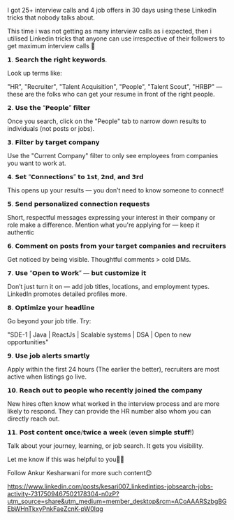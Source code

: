 I got 25+ interview calls and 4 job offers in 30 days using these LinkedIn tricks that nobody talks about.

This time i was not getting as many interview calls as i expected, then i utilised Linkedin tricks that anyone can use irrespective of their followers to get maximum interview calls 💯

𝟭. 𝗦𝗲𝗮𝗿𝗰𝗵 𝘁𝗵𝗲 𝗿𝗶𝗴𝗵𝘁 𝗸𝗲𝘆𝘄𝗼𝗿𝗱𝘀.

Look up terms like:

"HR", "Recruiter", "Talent Acquisition", "People", "Talent Scout", "HRBP" — these are the folks who can get your resume in front of the right people.

𝟮. 𝗨𝘀𝗲 𝘁𝗵𝗲 “𝗣𝗲𝗼𝗽𝗹𝗲” 𝗳𝗶𝗹𝘁𝗲𝗿

Once you search, click on the "People" tab to narrow down results to individuals (not posts or jobs).

𝟯. 𝗙𝗶𝗹𝘁𝗲𝗿 𝗯𝘆 𝘁𝗮𝗿𝗴𝗲𝘁 𝗰𝗼𝗺𝗽𝗮𝗻𝘆

Use the "Current Company" filter to only see employees from companies you want to work at.

𝟰. 𝗦𝗲𝘁 “𝗖𝗼𝗻𝗻𝗲𝗰𝘁𝗶𝗼𝗻𝘀” 𝘁𝗼 𝟭𝘀𝘁, 𝟮𝗻𝗱, 𝗮𝗻𝗱 𝟯𝗿𝗱

This opens up your results — you don’t need to know someone to connect!

𝟱. 𝗦𝗲𝗻𝗱 𝗽𝗲𝗿𝘀𝗼𝗻𝗮𝗹𝗶𝘇𝗲𝗱 𝗰𝗼𝗻𝗻𝗲𝗰𝘁𝗶𝗼𝗻 𝗿𝗲𝗾𝘂𝗲𝘀𝘁𝘀

Short, respectful messages expressing your interest in their company or role make a difference. Mention what you're applying for — keep it authentic

𝟲. 𝗖𝗼𝗺𝗺𝗲𝗻𝘁 𝗼𝗻 𝗽𝗼𝘀𝘁𝘀 𝗳𝗿𝗼𝗺 𝘆𝗼𝘂𝗿 𝘁𝗮𝗿𝗴𝗲𝘁 𝗰𝗼𝗺𝗽𝗮𝗻𝗶𝗲𝘀 𝗮𝗻𝗱 𝗿𝗲𝗰𝗿𝘂𝗶𝘁𝗲𝗿𝘀

Get noticed by being visible. Thoughtful comments > cold DMs.

𝟳. 𝗨𝘀𝗲 “𝗢𝗽𝗲𝗻 𝘁𝗼 𝗪𝗼𝗿𝗸” — 𝗯𝘂𝘁 𝗰𝘂𝘀𝘁𝗼𝗺𝗶𝘇𝗲 𝗶𝘁

Don’t just turn it on — add job titles, locations, and employment types. LinkedIn promotes detailed profiles more.

𝟴. 𝗢𝗽𝘁𝗶𝗺𝗶𝘇𝗲 𝘆𝗼𝘂𝗿 𝗵𝗲𝗮𝗱𝗹𝗶𝗻𝗲

Go beyond your job title. Try:

"SDE-1 | Java | ReactJs | Scalable systems | DSA | Open to new opportunities"

𝟵. 𝗨𝘀𝗲 𝗷𝗼𝗯 𝗮𝗹𝗲𝗿𝘁𝘀 𝘀𝗺𝗮𝗿𝘁𝗹𝘆

Apply within the first 24 hours (The earlier the better), recruiters are most active when listings go live.

𝟭𝟬. 𝗥𝗲𝗮𝗰𝗵 𝗼𝘂𝘁 𝘁𝗼 𝗽𝗲𝗼𝗽𝗹𝗲 𝘄𝗵𝗼 𝗿𝗲𝗰𝗲𝗻𝘁𝗹𝘆 𝗷𝗼𝗶𝗻𝗲𝗱 𝘁𝗵𝗲 𝗰𝗼𝗺𝗽𝗮𝗻𝘆

New hires often know what worked in the interview process and are more likely to respond. They can provide the HR number also whom you can directly reach out.

𝟭𝟭. 𝗣𝗼𝘀𝘁 𝗰𝗼𝗻𝘁𝗲𝗻𝘁 𝗼𝗻𝗰𝗲/𝘁𝘄𝗶𝗰𝗲 𝗮 𝘄𝗲𝗲𝗸 (𝗲𝘃𝗲𝗻 𝘀𝗶𝗺𝗽𝗹𝗲 𝘀𝘁𝘂𝗳𝗳!)

Talk about your journey, learning, or job search. It gets you visibility.

Let me know if this was helpful to you🙌🏻

Follow Ankur Kesharwani for more such content😊

https://www.linkedin.com/posts/kesari007_linkedintips-jobsearch-jobs-activity-7317509467502178304-n0zP?utm_source=share&utm_medium=member_desktop&rcm=ACoAAARSzbgBGEbWHnTkxyPnkFaeZcnK-pW0lqg
